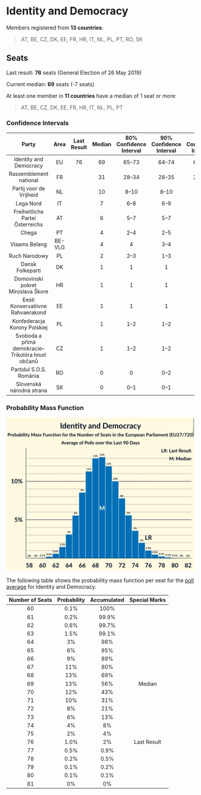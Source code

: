 # Identity and Democracy

Members registered from **13 countries**:

> AT, BE, CZ, DK, EE, FR, HR, IT, NL, PL, PT, RO, SK

## Seats

Last result: **76** seats (General Election of 26 May 2019)

Current median: **69** seats (-7 seats)

At least one member in **11 countries** have a median of 1 seat or more:

> AT, BE, CZ, DK, EE, FR, HR, IT, NL, PL, PT

### Confidence Intervals

| Party | Area | Last Result | Median | 80% Confidence Interval | 90% Confidence Interval | 95% Confidence Interval | 99% Confidence Interval |
|:-----:|:----:|:-----------:|:------:|:-----------------------:|:-----------------------:|:-----------------------:|:-----------------------:|
| Identity and Democracy | EU | 76 | 69 | 65–73 | 64–74 | 64–75 | 62–77 |
| Rassemblement national | FR | | 31 | 28–34 | 28–35 | 27–35 | 26–39 |
| Partij voor de Vrijheid | NL | | 10 | 8–10 | 8–10 | 8–11 | 8–11 |
| Lega Nord | IT | | 7 | 6–8 | 6–9 | 6–9 | 5–10 |
| Freiheitliche Partei Österreichs | AT | | 6 | 5–7 | 5–7 | 5–7 | 5–7 |
| Chega | PT | | 4 | 2–4 | 2–5 | 2–5 | 1–5 |
| Vlaams Belang | BE-VLG | | 4 | 4 | 3–4 | 3–4 | 3–4 |
| Ruch Narodowy | PL | | 2 | 2–3 | 1–3 | 1–3 | 1–4 |
| Dansk Folkeparti | DK | | 1 | 1 | 1 | 1 | 1 |
| Domovinski pokret Miroslava Škore | HR | | 1 | 1 | 1 | 1 | 1 |
| Eesti Konservatiivne Rahvaerakond | EE | | 1 | 1 | 1 | 1 | 1 |
| Konfederacja Korony Polskiej | PL | | 1 | 1–2 | 1–2 | 1–2 | 0–2 |
| Svoboda a přímá demokracie–Trikolóra hnutí občanů | CZ | | 1 | 1–2 | 1–2 | 0–2 | 0–2 |
| Partidul S.O.S. România | RO | | 0 | 0 | 0–2 | 0–2 | 0–2 |
| Slovenská národná strana | SK | | 0 | 0–1 | 0–1 | 0–1 | 0–1 |

### Probability Mass Function

![Graph with seats probability mass function not yet produced](average-2024-06-05-seats-pmf-identityanddemocracy.png "Seats Probability Mass Function")

The following table shows the probability mass function per seat for the [poll average](average-2024-06-05.html) for Identity and Democracy.

| Number of Seats | Probability | Accumulated | Special Marks |
|:---------------:|:-----------:|:-----------:|:-------------:|
| 60 | 0.1% | 100% |  |
| 61 | 0.2% | 99.9% |  |
| 62 | 0.6% | 99.7% |  |
| 63 | 1.5% | 99.1% |  |
| 64 | 3% | 98% |  |
| 65 | 6% | 95% |  |
| 66 | 9% | 89% |  |
| 67 | 11% | 80% |  |
| 68 | 13% | 69% |  |
| 69 | 13% | 56% | Median |
| 70 | 12% | 43% |  |
| 71 | 10% | 31% |  |
| 72 | 8% | 21% |  |
| 73 | 6% | 13% |  |
| 74 | 4% | 8% |  |
| 75 | 2% | 4% |  |
| 76 | 1.0% | 2% | Last Result |
| 77 | 0.5% | 0.9% |  |
| 78 | 0.2% | 0.5% |  |
| 79 | 0.1% | 0.2% |  |
| 80 | 0.1% | 0.1% |  |
| 81 | 0% | 0% |  |


